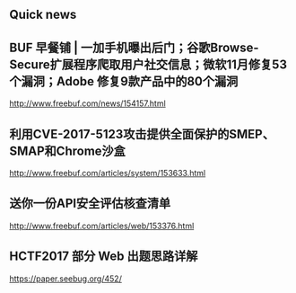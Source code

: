 ## Quick news

## BUF 早餐铺 | 一加手机曝出后门；谷歌Browse-Secure扩展程序爬取用户社交信息；微软11月修复53个漏洞；Adobe 修复9款产品中的80个漏洞

http://www.freebuf.com/news/154157.html

## 利用CVE-2017-5123攻击提供全面保护的SMEP、SMAP和Chrome沙盒

http://www.freebuf.com/articles/system/153633.html

## 送你一份API安全评估核查清单

http://www.freebuf.com/articles/web/153376.html

## HCTF2017 部分 Web 出题思路详解

https://paper.seebug.org/452/

